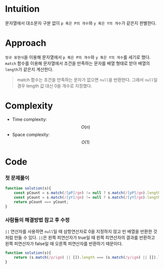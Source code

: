 # Intuition
문자열에서 대소문자 구분 없이 `p 혹은 P의 개수`와 `y 혹은 Y의 개수`가 같은지 판별한다.

# Approach
`정규 표현식`을 이용해 문자열에서 `p 혹은 P의 개수`와 `y 혹은 Y의 개수`를 세기로 했다.<br/>
`match` 함수를 이용해 문자열에서 조건을 만족하는 문자를 배열 형태로 받아 배열의 `length`가 같은지 계산한다.

> match 함수는 조건을 만족하는 문자가 없으면 `null`을 반환한다. 그래서 `null`일 경우 length 값 대신 0을 개수로 지정했다.

# Complexity
- Time complexity:
$$O(n)$$
- Space complexity:
$$O(1)$$

# Code
### 첫 문제풀이
```js
function solution(s){
    const pCount = s.match(/[pP]/gm) != null ? s.match(/[pP]/gm).length : 0;
    const yCount = s.match(/[yY]/gm) != null ? s.match(/[yY]/gm).length : 0;
    return pCount === yCount;
}
```
### 사람들의 해결방법 참고 후 수정
`||` 연산자를 사용하면 `null`일 때 삼항연산자로 0을 지정하지 않고 빈 배열을 반환한 것처럼 만들 수 있다. 
`||`은 왼쪽 피연산자가 true일 때 왼쪽 피연산자의 결과를 반환하고 왼쪽 피연산자가 false일 때 오른쪽 피연산자를 반환하기 때문이다.

```js
function solution(s){
    return (s.match(/p/igm) || []).length === (s.match(/y/igm) || []).length;
}
```
